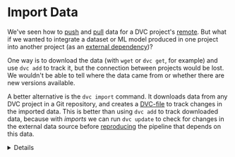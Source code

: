 # Import Data

We've seen how to [push](/doc/get-started/store-data) and
[pull](/doc/get-started/retrieve-data) data for a <abbr>DVC project</abbr>'s
[remote](/doc/commands-reference/remote). But what if we wanted to integrate a
dataset or ML model produced in one project into another project (as an
[external dependency](/doc/user-guide/external-dependencies))?

One way is to download the data (with `wget` or `dvc get`, for example) and use
`dvc add` to track it, but the connection between projects would be lost. We
wouldn't be able to tell where the data came from or whether there are new
versions available.

A better alternative is the `dvc import` command. It downloads data from any DVC
project in a Git repository, and creates a
[DVC-file](/doc/user-guide/dvc-file-format) to track changes in the imported
data. This is better than using `dvc add` to track downloaded data, because with
_imports_ we can run `dvc update` to check for changes in the external data
source before [reproducing](/doc/get-started/reproduce) the
<abbr>pipeline</abbr> that depends on this data.

<details>

### Expand for an example

In the [Add Files](/doc/get-started/add-files) chapter we download raw data
using the `dvc get` command, and then track it with `dvc add`. Let's see how
this would be improved by, instead, just running:

```dvc
$ dvc import https://github.com/iterative/dataset-registry \
             get-started/data.xml -o data/data.xml
```

This would download `data/data.xml` from the `dataset-registry` project, add it
to `.gitignore`, and create the `data.xml.dvc` DVC-file.

> **Note!** The
> [iterative/dataset-registry](https://github.com/iterative/dataset-registry)
> repository doesn't actually contain a `get-started/data.xml` file. Instead,
> DVC inspects
> [get-started/data.xml.dvc](https://github.com/iterative/dataset-registry/blob/master/get-started/data.xml.dvc)
> and tries to retrieve the file using the project's default remote (configured
> [here](https://github.com/iterative/dataset-registry/blob/master/.dvc/config)).

DVC-files created by `dvc import` are called _import stages_. They use the
`repo` field in the dependencies section (`deps`) in order to track source data
changes, enabling the reusability of data artifacts. For example:

```yaml
md5: 31b266a32dc67a0f3af693b3b87d4194
locked: true
deps:
  - path: get-started/data.xml
    repo:
      url: https://github.com/iterative/dataset-registry
      rev_lock: 7476a858f6200864b5755863c729bff41d0fb045
outs:
  - md5: a304afb96060aad90176268345e10355
    path: data/data.xml
    cache: true
    metric: false
    persist: false
```

The `url` subfield points to the source project, while `rev_lock` lets DVC know
which Git version did the data come from. Note that `dvc update` updates the
`rev_lock` value.

</details>
